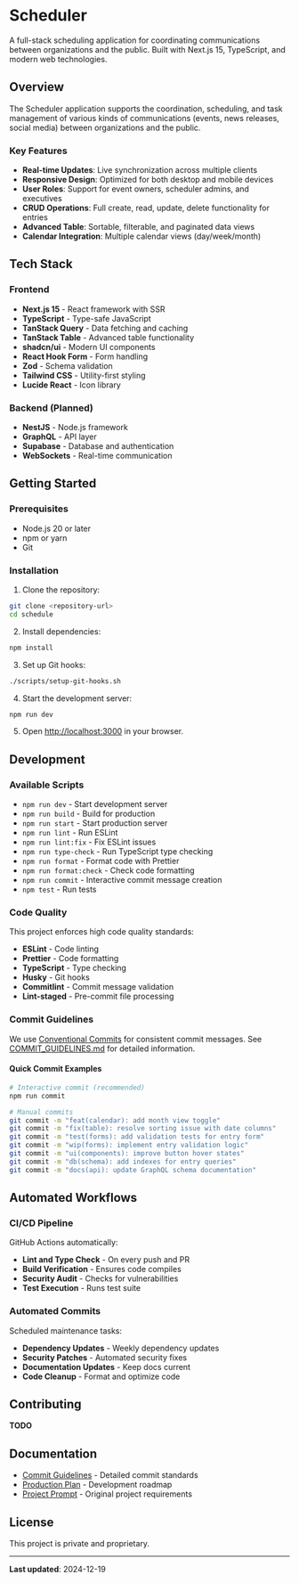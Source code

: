 # Scheduler

A full-stack scheduling application for coordinating communications between
organizations and the public. Built with Next.js 15, TypeScript, and modern web
technologies.

## Overview

The Scheduler application supports the coordination, scheduling, and task
management of various kinds of communications (events, news releases, social
media) between organizations and the public.

### Key Features

- **Real-time Updates**: Live synchronization across multiple clients
- **Responsive Design**: Optimized for both desktop and mobile devices
- **User Roles**: Support for event owners, scheduler admins, and executives
- **CRUD Operations**: Full create, read, update, delete functionality for
  entries
- **Advanced Table**: Sortable, filterable, and paginated data views
- **Calendar Integration**: Multiple calendar views (day/week/month)

## Tech Stack

### Frontend

- **Next.js 15** - React framework with SSR
- **TypeScript** - Type-safe JavaScript
- **TanStack Query** - Data fetching and caching
- **TanStack Table** - Advanced table functionality
- **shadcn/ui** - Modern UI components
- **React Hook Form** - Form handling
- **Zod** - Schema validation
- **Tailwind CSS** - Utility-first styling
- **Lucide React** - Icon library

### Backend (Planned)

- **NestJS** - Node.js framework
- **GraphQL** - API layer
- **Supabase** - Database and authentication
- **WebSockets** - Real-time communication

## Getting Started

### Prerequisites

- Node.js 20 or later
- npm or yarn
- Git

### Installation

1. Clone the repository:

```bash
git clone <repository-url>
cd schedule
```

2. Install dependencies:

```bash
npm install
```

3. Set up Git hooks:

```bash
./scripts/setup-git-hooks.sh
```

4. Start the development server:

```bash
npm run dev
```

5. Open [http://localhost:3000](http://localhost:3000) in your browser.

## Development

### Available Scripts

- `npm run dev` - Start development server
- `npm run build` - Build for production
- `npm run start` - Start production server
- `npm run lint` - Run ESLint
- `npm run lint:fix` - Fix ESLint issues
- `npm run type-check` - Run TypeScript type checking
- `npm run format` - Format code with Prettier
- `npm run format:check` - Check code formatting
- `npm run commit` - Interactive commit message creation
- `npm test` - Run tests

### Code Quality

This project enforces high code quality standards:

- **ESLint** - Code linting
- **Prettier** - Code formatting
- **TypeScript** - Type checking
- **Husky** - Git hooks
- **Commitlint** - Commit message validation
- **Lint-staged** - Pre-commit file processing

### Commit Guidelines

We use [Conventional Commits](https://www.conventionalcommits.org/) for
consistent commit messages. See [COMMIT_GUIDELINES.md](./COMMIT_GUIDELINES.md)
for detailed information.

#### Quick Commit Examples

```bash
# Interactive commit (recommended)
npm run commit

# Manual commits
git commit -m "feat(calendar): add month view toggle"
git commit -m "fix(table): resolve sorting issue with date columns"
git commit -m "test(forms): add validation tests for entry form"
git commit -m "wip(forms): implement entry validation logic"
git commit -m "ui(components): improve button hover states"
git commit -m "db(schema): add indexes for entry queries"
git commit -m "docs(api): update GraphQL schema documentation"
```

## Automated Workflows

### CI/CD Pipeline

GitHub Actions automatically:

- **Lint and Type Check** - On every push and PR
- **Build Verification** - Ensures code compiles
- **Security Audit** - Checks for vulnerabilities
- **Test Execution** - Runs test suite

### Automated Commits

Scheduled maintenance tasks:

- **Dependency Updates** - Weekly dependency updates
- **Security Patches** - Automated security fixes
- **Documentation Updates** - Keep docs current
- **Code Cleanup** - Format and optimize code

## Contributing

**TODO**

## Documentation

- [Commit Guidelines](./COMMIT_GUIDELINES.md) - Detailed commit standards
- [Production Plan](./PRODUCTION_PLAN.md) - Development roadmap
- [Project Prompt](./PROJECT_PROMPT.md) - Original project requirements

## License

This project is private and proprietary.

---

**Last updated**: 2024-12-19
